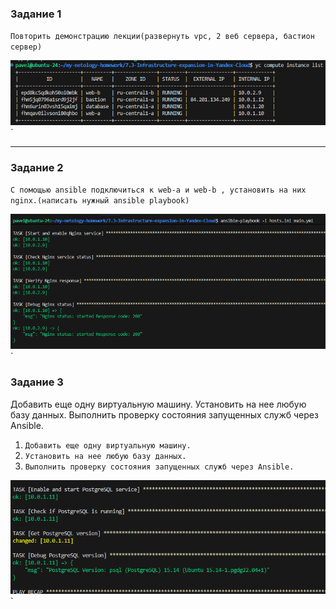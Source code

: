 ### Задание 1

`Повторить демонстрацию лекции(развернуть vpc, 2 веб сервера, бастион сервер)`

![скрин](img/1.png)`


---
### Задание 2

`С помощью ansible подключиться к web-a и web-b , установить на них nginx.(написать нужный ansible playbook)`

![скрин](img/2.png)`

### Задание 3

Добавить еще одну виртуальную машину.
Установить на нее любую базу данных.
Выполнить проверку состояния запущенных служб через Ansible.

1. `Добавить еще одну виртуальную машину.`
2. `Установить на нее любую базу данных.`
3. `Выполнить проверку состояния запущенных служб через Ansible.`

![скрин](img/3.png)`
